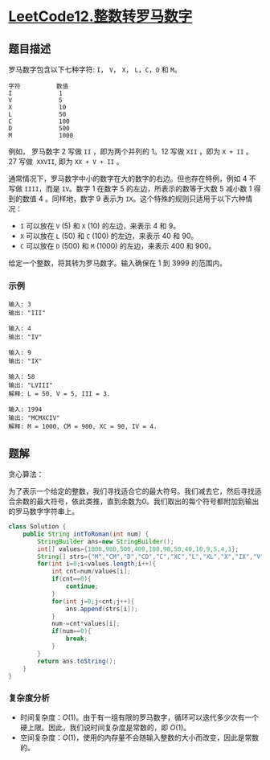 # [LeetCode12.整数转罗马数字](https://leetcode-cn.com/problems/integer-to-roman/)
## 题目描述
罗马数字包含以下七种字符: `I`， `V`， `X`， `L`，`C`，`D` 和 `M`。
```
字符          数值
I             1
V             5
X             10
L             50
C             100
D             500
M             1000
```
例如， 罗马数字 2 写做 `II` ，即为两个并列的 1。12 写做 `XII` ，即为 `X + II` 。 27 写做  `XXVII`, 即为 `XX + V + II` 。

通常情况下，罗马数字中小的数字在大的数字的右边。但也存在特例，例如 4 不写做 `IIII`，而是 `IV`。数字 1 在数字 5 的左边，所表示的数等于大数 5 减小数 1 得到的数值 4 。同样地，数字 9 表示为 `IX`。这个特殊的规则只适用于以下六种情况：

- `I` 可以放在 `V` (5) 和 `X` (10) 的左边，来表示 4 和 9。
- `X` 可以放在 `L` (50) 和 `C` (100) 的左边，来表示 40 和 90。 
- `C` 可以放在 `D` (500) 和 `M` (1000) 的左边，来表示 400 和 900。

给定一个整数，将其转为罗马数字。输入确保在 1 到 3999 的范围内。

### 示例
```
输入: 3
输出: "III"
```
```
输入: 4
输出: "IV"
```
```
输入: 9
输出: "IX"
```
```
输入: 58
输出: "LVIII"
解释: L = 50, V = 5, III = 3.
```
```
输入: 1994
输出: "MCMXCIV"
解释: M = 1000, CM = 900, XC = 90, IV = 4.
```
## 题解
贪心算法：

为了表示一个给定的整数，我们寻找适合它的最大符号。我们减去它，然后寻找适合余数的最大符号，依此类推，直到余数为0。我们取出的每个符号都附加到输出的罗马数字字符串上。

```java
class Solution {
    public String intToRoman(int num) {
        StringBuilder ans=new StringBuilder();
        int[] values={1000,900,500,400,100,90,50,40,10,9,5,4,1};
        String[] strs={"M","CM","D","CD","C","XC","L","XL","X","IX","V","IV","I",};
        for(int i=0;i<values.length;i++){
            int cnt=num/values[i];
            if(cnt==0){
                continue;
            }
            for(int j=0;j<cnt;j++){
                ans.append(strs[i]);
            }
            num-=cnt*values[i];
            if(num==0){
                break;
            }
        }
        return ans.toString();
    }
}
```
### 复杂度分析
- 时间复杂度：$O(1)$。由于有一组有限的罗马数字，循环可以迭代多少次有一个硬上限。因此，我们说时间复杂度是常数的，即 $O(1)$。
- 空间复杂度：$O(1)$，使用的内存量不会随输入整数的大小而改变，因此是常数的。
